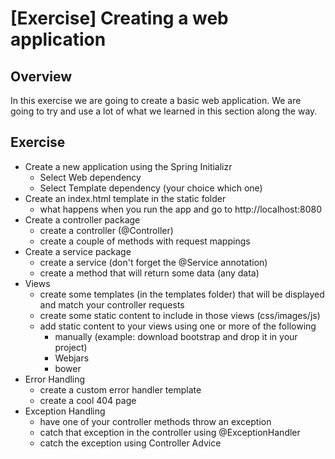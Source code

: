 # [Exercise] Creating a web application
## Overview

In this exercise we are going to create a basic web application. We are going to try and use a lot of what we learned in this section along the way.

## Exercise

* Create a new application using the Spring Initializr
  * Select Web dependency
  * Select Template dependency (your choice which one)
* Create an index.html template in the static folder
  * what happens when you run the app and go to http://localhost:8080
* Create a controller package
  * create a controller (@Controller)
  * create a couple of methods with request mappings
* Create a service package
  * create a service (don't forget the @Service annotation)
  * create a method that will return some data (any data)
* Views
  * create some templates (in the templates folder) that will be displayed and match your controller requests
  * create some static content to include in those views (css/images/js)
  * add static content to your views using one or more of the following
    * manually (example: download bootstrap and drop it in your project)
    * Webjars
    * bower
* Error Handling
  * create a custom error handler template
  * create a cool 404 page
* Exception Handling
  * have one of your controller methods throw an exception
  * catch that exception in the controller using @ExceptionHandler
  * catch the exception using Controller Advice